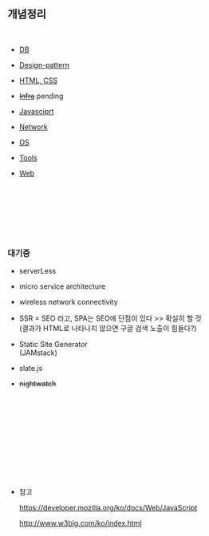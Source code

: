 ## 개념정리

<br>

- [DB](./DB/)

- [Design-pattern](./DesignPattern/)

- [HTML, CSS](./HTML-CSS/)

- ~~[Infra](./Infra/)~~ pending

- [Javasciprt](./Javascript/)

- [Network](./Network/)

- [OS](./OS/)

- [Tools](./Tools/)

- [Web](./Web/)

<br>
<br>
<br>
<br>
<br>
<br>

### **대기중**

- serverLess

- micro service architecture

- wireless network connectivity

- SSR = SEO 라고, SPA는 SEO에 단점이 있다 >> 확실히 할 것  
  (결과가 HTML로 나타나지 않으면 구글 검색 노출이 힘들다?)

- Static Site Generator  
  (JAMstack)

- slate.js

- ~~nightwatch~~

<br>
<br>
<br>
<br>
<br>
<br>
<br>
<br>
<br>
<br>

- 참고

  https://developer.mozilla.org/ko/docs/Web/JavaScript

  http://www.w3big.com/ko/index.html
